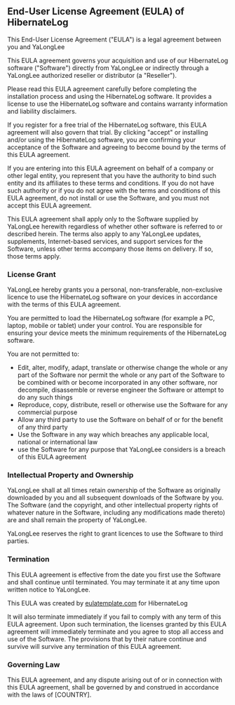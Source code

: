 <h2>End-User License Agreement (EULA) of <span class="app_name">HibernateLog</span></h2>

<p>This End-User License Agreement ("EULA") is a legal agreement between you and <span class="company_name">YaLongLee</span></p>

<p>This EULA agreement governs your acquisition and use of our <span class="app_name">HibernateLog</span> software ("Software") directly from <span class="company_name">YaLongLee</span> or indirectly through a <span class="company_name">YaLongLee</span> authorized reseller or distributor (a "Reseller").</p>

<p>Please read this EULA agreement carefully before completing the installation process and using the <span class="app_name">HibernateLog</span> software. It provides a license to use the <span class="app_name">HibernateLog</span> software and contains warranty information and liability disclaimers.</p>

<p>If you register for a free trial of the <span class="app_name">HibernateLog</span> software, this EULA agreement will also govern that trial. By clicking "accept" or installing and/or using the <span class="app_name">HibernateLog</span> software, you are confirming your acceptance of the Software and agreeing to become bound by the terms of this EULA agreement.</p>

<p>If you are entering into this EULA agreement on behalf of a company or other legal entity, you represent that you have the authority to bind such entity and its affiliates to these terms and conditions. If you do not have such authority or if you do not agree with the terms and conditions of this EULA agreement, do not install or use the Software, and you must not accept this EULA agreement.</p>

<p>This EULA agreement shall apply only to the Software supplied by <span class="company_name">YaLongLee</span> herewith regardless of whether other software is referred to or described herein. The terms also apply to any <span class="company_name">YaLongLee</span> updates, supplements, Internet-based services, and support services for the Software, unless other terms accompany those items on delivery. If so, those terms apply.</p>

<h3>License Grant</h3>

<p><span class="company_name">YaLongLee</span> hereby grants you a personal, non-transferable, non-exclusive licence to use the <span class="app_name">HibernateLog</span> software on your devices in accordance with the terms of this EULA agreement.</p>

<p>You are permitted to load the <span class="app_name">HibernateLog</span> software (for example a PC, laptop, mobile or tablet) under your control. You are responsible for ensuring your device meets the minimum requirements of the <span class="app_name">HibernateLog</span> software.</p>

<p>You are not permitted to:</p>

<ul>
<li>Edit, alter, modify, adapt, translate or otherwise change the whole or any part of the Software nor permit the whole or any part of the Software to be combined with or become incorporated in any other software, nor decompile, disassemble or reverse engineer the Software or attempt to do any such things</li>
<li>Reproduce, copy, distribute, resell or otherwise use the Software for any commercial purpose</li>
<li>Allow any third party to use the Software on behalf of or for the benefit of any third party</li>
<li>Use the Software in any way which breaches any applicable local, national or international law</li>
<li>use the Software for any purpose that <span class="company_name">YaLongLee</span> considers is a breach of this EULA agreement</li>
</ul>

<h3>Intellectual Property and Ownership</h3>

<p><span class="company_name">YaLongLee</span> shall at all times retain ownership of the Software as originally downloaded by you and all subsequent downloads of the Software by you. The Software (and the copyright, and other intellectual property rights of whatever nature in the Software, including any modifications made thereto) are and shall remain the property of <span class="company_name">YaLongLee</span>.</p>

<p><span class="company_name">YaLongLee</span> reserves the right to grant licences to use the Software to third parties.</p>

<h3>Termination</h3>

<p>This EULA agreement is effective from the date you first use the Software and shall continue until terminated. You may terminate it at any time upon written notice to <span class="company_name">YaLongLee</span>.</p>

<p>This EULA was created by <a href="http://eulatemplate.com">eulatemplate.com</a> for <span class="app_name">HibernateLog</span></p>

<p>It will also terminate immediately if you fail to comply with any term of this EULA agreement. Upon such termination, the licenses granted by this EULA agreement will immediately terminate and you agree to stop all access and use of the Software. The provisions that by their nature continue and survive will survive any termination of this EULA agreement.</p>

<h3>Governing Law</h3>

<p>This EULA agreement, and any dispute arising out of or in connection with this EULA agreement, shall be governed by and construed in accordance with the laws of <span class="country">[COUNTRY]</span>.</p>